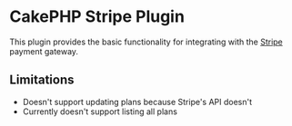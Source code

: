 # CakePHP Stripe Plugin

This plugin provides the basic functionality for integrating with the [Stripe][1]
payment gateway.

## Limitations

* Doesn't support updating plans because Stripe's API doesn't
* Currently doesn't support listing all plans

[1]: http://stripe.com